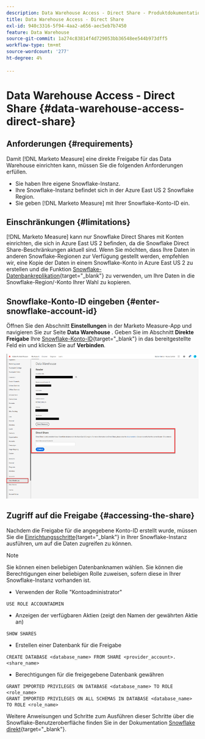 ```yaml
---
description: Data Warehouse Access - Direct Share - Produktdokumentation
title: Data Warehouse Access - Direct Share
exl-id: 940c3316-5f94-4aa2-a656-aec5eb7b7450
feature: Data Warehouse
source-git-commit: 1a274c83814f4d729053bb36548ee544b973dff5
workflow-type: tm+mt
source-wordcount: '277'
ht-degree: 4%

---
```


# Data Warehouse Access - Direct Share {#data-warehouse-access-direct-share}

## Anforderungen {#requirements}

Damit [!DNL Marketo Measure] eine direkte Freigabe für das Data Warehouse einrichten kann, müssen Sie die folgenden Anforderungen erfüllen.

* Sie haben Ihre eigene Snowflake-Instanz.
* Ihre Snowflake-Instanz befindet sich in der Azure East US 2 Snowflake Region.
* Sie geben [!DNL Marketo Measure] mit Ihrer Snowflake-Konto-ID ein.

## Einschränkungen {#limitations}

[!DNL Marketo Measure] kann nur Snowflake Direct Shares mit Konten einrichten, die sich in Azure East US 2 befinden, da die Snowflake Direct Share-Beschränkungen aktuell sind. Wenn Sie möchten, dass Ihre Daten in anderen Snowflake-Regionen zur Verfügung gestellt werden, empfehlen wir, eine Kopie der Daten in einem Snowflake-Konto in Azure East US 2 zu erstellen und die Funktion [Snowflake-Datenbankreplikation](https://docs.snowflake.com/en/user-guide/database-replication-intro.html){target="_blank"} zu verwenden, um Ihre Daten in die Snowflake-Region/-Konto Ihrer Wahl zu kopieren.

## Snowflake-Konto-ID eingeben {#enter-snowflake-account-id}

Öffnen Sie den Abschnitt **Einstellungen** in der Marketo Measure-App und navigieren Sie zur Seite **Data Warehouse** . Geben Sie im Abschnitt **Direkte Freigabe** Ihre [Snowflake-Konto-ID](https://docs.snowflake.com/en/user-guide/admin-account-identifier.html){target="_blank"} in das bereitgestellte Feld ein und klicken Sie auf **Verbinden**.

![](assets/data-warehouse-access-direct-share-1.png)

## Zugriff auf die Freigabe {#accessing-the-share}

Nachdem die Freigabe für die angegebene Konto-ID erstellt wurde, müssen Sie die [Einrichtungsschritte](https://docs.snowflake.com/en/user-guide/data-share-consumers.html){target="_blank"} in Ihrer Snowflake-Instanz ausführen, um auf die Daten zugreifen zu können.

>[!NOTE]
>
>Sie können einen beliebigen Datenbanknamen wählen. Sie können die Berechtigungen einer beliebigen Rolle zuweisen, sofern diese in Ihrer Snowflake-Instanz vorhanden ist.

* Verwenden der Rolle &quot;Kontoadministrator&quot;

```
USE ROLE ACCOUNTADMIN
```

* Anzeigen der verfügbaren Aktien (zeigt den Namen der gewährten Aktie an)

```
SHOW SHARES
```

* Erstellen einer Datenbank für die Freigabe

```
CREATE DATABASE <database_name> FROM SHARE <provider_account>.<share_name>
```

* Berechtigungen für die freigegebene Datenbank gewähren

```
GRANT IMPORTED PRIVILEGES ON DATABASE <database_name> TO ROLE <role_name>
GRANT IMPORTED PRIVILEGES ON ALL SCHEMAS IN DATABASE <database_name> TO ROLE <role_name>
```

Weitere Anweisungen und Schritte zum Ausführen dieser Schritte über die Snowflake-Benutzeroberfläche finden Sie in der Dokumentation [Snowflake direkt](https://docs.snowflake.com/en/user-guide/data-share-consumers.html){target="_blank"}.
